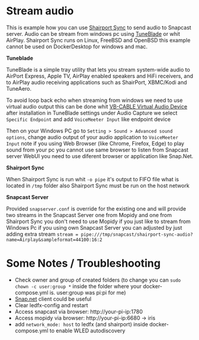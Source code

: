 # Stream audio 
This is example how you can use [Shairport Sync](https://github.com/mikebrady/shairport-sync) to send audio to Snapcast server.  Audio can be stream from windows pc using [TuneBlade](http://www.tuneblade.com/) or whit AirPlay.  Shairport Sync runs on Linux, FreeBSD and OpenBSD this example cannot be used  on DockerDesktop for windows and mac.


   **Tuneblade**

TuneBlade is a simple tray utility that lets you stream system-wide audio to AirPort Express, Apple TV, AirPlay enabled speakers and HiFi receivers, and to AirPlay audio receiving applications such as ShairPort, XBMC/Kodi and TuneAero.

To avoid loop back echo when streaming from windows we need to use virtual audio output this can be done whit [VB-CABLE Virtual Audio Device](https://vb-audio.com/Cable/index.htm) after installation  in TuneBlade settings under Audio Capture we select `Specific Endpoint` and add `VoiceMeeter Input` like endpoint device 

Then on your Windows PC go to  `Setting > Sound > Advanced sound options`, change audio output of your audio application to `VoiceMeeter Input` note if you using Web Browser (like Chrome, Firefox, Edge) to play sound from your pc  you cannot use same browser to listen from Snapcast server WebUI you need to use diferent browser or application like Snap.Net.


   **Shairport Sync**


When Shairport Sync is run whit  `-o pipe` it's output to FIFO file what is located in `/tmp` folder also Shairport Sync must be run on the host network


   **Snapcast Server**


Provided `snapserver.conf` is override for the existing one and will provide two streams in the Snapcast Server one from Mopidy and one from Shairport Sync you don't need to use Mopidy if you just like to stream from Windows Pc if you using own Snapcast Server you can adjusted by just adding extra stream `stream = pipe:///tmp/snapcast/shairport-sync-audio?name=Airplay&sampleformat=44100:16:2` 

# Some Notes / Troubleshooting

- Check owner and group of created folders (to change you can `sudo chown -c user:group *` inside the folder where your docker-compose.yml is. user:group was pi:pi for me)
- [Snap.net](https://github.com/stijnvdb88/Snap.Net/releases) client could be useful
- Clear ledfx-config and restart
- Access snapcast via browser: http://your-pi-ip:1780
- Access mopidy via browser: http://your-pi-ip:6680 -> iris
- add `network_mode: host` to ledfx (and shairport) inside docker-compose.yml to enable WLED autodiscovery
